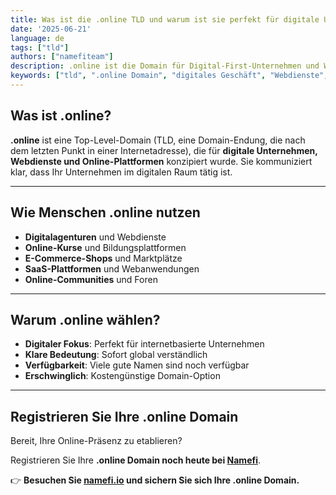 ```yaml
---
title: Was ist die .online TLD und warum ist sie perfekt für digitale Unternehmen?
date: '2025-06-21'
language: de
tags: ["tld"]
authors: ["namefiteam"]
description: .online ist die Domain für Digital-First-Unternehmen und Webdienste. Perfekt zur Etablierung Ihrer Online-Präsenz und digitalen Identität.
keywords: ["tld", ".online Domain", "digitales Geschäft", "Webdienste", "Online-Präsenz", "digitale Identität"]
---
```


## **Was ist .online?**

**.online** ist eine Top-Level-Domain (TLD, eine Domain-Endung, die nach dem letzten Punkt in einer Internetadresse), die für **digitale Unternehmen, Webdienste und Online-Plattformen** konzipiert wurde. Sie kommuniziert klar, dass Ihr Unternehmen im digitalen Raum tätig ist.

---

## **Wie Menschen .online nutzen**

*   **Digitalagenturen** und Webdienste
*   **Online-Kurse** und Bildungsplattformen
*   **E-Commerce-Shops** und Marktplätze
*   **SaaS-Plattformen** und Webanwendungen
*   **Online-Communities** und Foren

---

## **Warum .online wählen?**

*   **Digitaler Fokus**: Perfekt für internetbasierte Unternehmen
*   **Klare Bedeutung**: Sofort global verständlich
*   **Verfügbarkeit**: Viele gute Namen sind noch verfügbar
*   **Erschwinglich**: Kostengünstige Domain-Option

---

## **Registrieren Sie Ihre .online Domain**

Bereit, Ihre Online-Präsenz zu etablieren?

Registrieren Sie Ihre **.online Domain noch heute bei [Namefi](https://namefi.io)**.

👉 **Besuchen Sie [namefi.io](https://namefi.io) und sichern Sie sich Ihre .online Domain.**